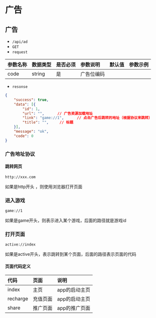 # 广告
## 广告
- `/api/ad`
- `GET`
- `request`

| 参数名称 | 数据类型 | 是否必须 |参数说明|默认值|参数示例|
| :-----| :---- | :---- | :---- | :---- | :---- |
| code | string | 是 | 广告位编码|||

- `resonse`
```json
{
    "success": true,
    "data": [{
        "id": 1,
        "url": "",      // 广告资源加载地址
        "link": "game://1",      // 点击广告后跳转的地址（根据协议来跳转）
        "title": "",     // 标题
    }],
    "message": "ok",
    "code": 0
}
```
### 广告地址协议
#### 跳转网页
```
http://xxx.com
```
如果是http开头 ，则使用浏览器打开页面

### 进入游戏
```
game://1
```
如果是game开头，则表示进入某个游戏，后面的路径就是游戏id

### 打开页面
```
active://index
```
如果是active开头，表示跳转到某个页面，后面的路径表示页面的代码
#### 页面代码定义

| 代码 | 页面 | 说明 |
| :-----| :---- | :---- | 
| index | 主页 | app的启动主页 | 
| recharge | 充值页面 | app的启动主页 | 
| share | 推广页面 | app的推广页面 | 